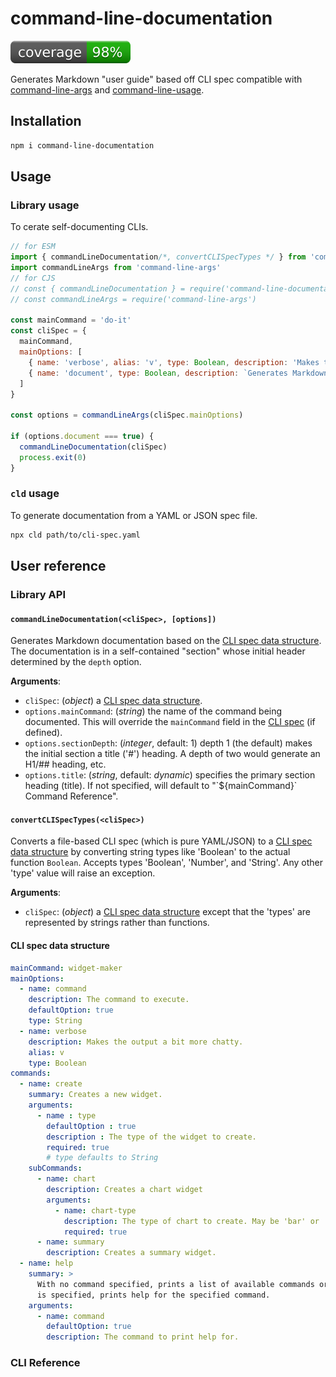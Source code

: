 # command-line-documentation
[![coverage: 98%](./.readme-assets/coverage.svg)](https://github.com/liquid-labs/command-line-documentation/pulls?q=is%3Apr+is%3Aclosed)

Generates Markdown "user guide" based off CLI spec compatible with [command-line-args]() and [command-line-usage]().

## Installation

```bash
npm i command-line-documentation
```

## Usage

### Library usage

To cerate self-documenting CLIs.

```javascript
// for ESM
import { commandLineDocumentation/*, convertCLISpecTypes */ } from 'command-line-documentation'
import commandLineArgs from 'command-line-args'
// for CJS
// const { commandLineDocumentation } = require('command-line-documentation')
// const commandLineArgs = require('command-line-args')

const mainCommand = 'do-it'
const cliSpec = {
  mainCommand,
  mainOptions: [
    { name: 'verbose', alias: 'v', type: Boolean, description: 'Makes the output chatty.'},
    { name: 'document', type: Boolean, description: `Generates Markdown documentation for '${mainCommand}'.`}
  ]
}

const options = commandLineArgs(cliSpec.mainOptions)

if (options.document === true) {
  commandLineDocumentation(cliSpec)
  process.exit(0)
}
```

### `cld` usage

To generate documentation from a YAML or JSON spec file.

```bash
npx cld path/to/cli-spec.yaml
```

## User reference

### Library API

#### `commandLineDocumentation(<cliSpec>, [options])`

Generates Markdown documentation based on the [CLI spec data structure](#cli-spec-data-structure). The documentation is in a self-contained "section" whose initial header determined by the `depth` option.

__Arguments__:
- `cliSpec`: (_object_) a [CLI spec data structure](#cli-spec-data-structure).
- `options.mainCommand`: (_string_) the name of the command being documented. This will override the `mainCommand` field in the [CLI spec](#cli-spec-data-structure) (if defined).
- `options.sectionDepth`: (_integer_, default: 1) depth 1 (the default) makes the initial section a title ('#') heading. A depth of two would generate an H1/## heading, etc.
- `options.title`: (_string_, default: _dynamic_) specifies the primary section heading (title). If not specified, will default to "\`${mainCommand}\` Command Reference".

#### `convertCLISpecTypes(<cliSpec>)`

Converts a file-based CLI spec (which is pure YAML/JSON) to a [CLI spec data structure](#cli-spec-data-structure) by converting string types like 'Boolean' to the actual function `Boolean`. Accepts types 'Boolean', 'Number', and 'String'. Any other 'type' value will raise an exception.

__Arguments__:
- `cliSpec`: (_object_) a [CLI spec data structure](#cli-spec-data-structure) except that the 'types' are represented by strings rather than functions.

#### CLI spec data structure

```yaml
mainCommand: widget-maker
mainOptions:
  - name: command
    description: The command to execute.
    defaultOption: true
    type: String
  - name: verbose
    description: Makes the output a bit more chatty.
    alias: v
    type: Boolean
commands:
  - name: create
    summary: Creates a new widget.
    arguments:
      - name : type
        defaultOption : true
        description : The type of the widget to create.
        required: true
        # type defaults to String
    subCommands:
      - name: chart
        description: Creates a chart widget
        arguments:
          - name: chart-type
            description: The type of chart to create. May be 'bar' or 'line'.
            required: true
      - name: summary
        description: Creates a summary widget.
  - name: help
    summary: >
      With no command specified, prints a list of available commands or, when a command 
      is specified, prints help for the specified command.
    arguments:
      - name: command
        defaultOption: true
        description: The command to print help for.
```

### CLI Reference